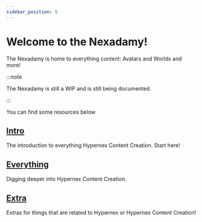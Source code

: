 ```yaml
---
sidebar_position: 0
---
```


# Welcome to the Nexadamy!

The Nexadamy is home to everything content: Avatars and Worlds and more!

:::note

The Nexadamy is still a WIP and is still being documented.

:::

You can find some resources below

## [Intro](./intro/index.md)

The introduction to everything Hypernex Content Creation. Start here!

## [Everything](./everything/index.md)

Digging deeper into Hypernex Content Creation.

## [Extra](./extra/index.md)

Extras for things that are related to Hypernex or Hypernex Content Creation!